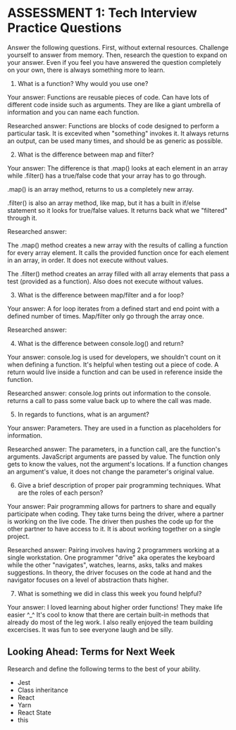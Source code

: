 # ASSESSMENT 1: Tech Interview Practice Questions

Answer the following questions. First, without external resources. Challenge yourself to answer from memory. Then, research the question to expand on your answer. Even if you feel you have answered the question completely on your own, there is always something more to learn.   

1. What is a function? Why would you use one?

  Your answer:
  Functions are reusable pieces of code. Can have lots of different code inside such as arguments. They are like a giant umbrella of information and you can name each function.

  Researched answer:
  Functions are blocks of code designed to perform a particular task. It is excevited when "something" invokes it. It always returns an output, can be used many times, and should be as generic as possible.


2. What is the difference between map and filter?

  Your answer:
  The difference is that .map() looks at each element in an array while .filter() has a true/false code that your array has to go through.

  .map() is an array method, returns to us a completely new array.

  .filter() is also an array method, like map, but it has a built in if/else statement so it looks for true/false values. It returns back what we "filtered" through it. 

  Researched answer:

  The .map() method creates a new array with the results of calling a function for every array element. It calls the provided function once for each element in an array, in order. It does not execute without values. 

  The .filter() method creates an array filled with all array elements that pass a test (provided as a function). Also does not execute without values.


3. What is the difference between map/filter and a for loop?

  Your answer:
  A for loop iterates from a defined start and end point with a defined number of times. Map/filter only go through the array once.


  Researched answer:



4. What is the difference between console.log() and return?

  Your answer:
  console.log is used for developers, we shouldn't count on it when defining a function. It's helpful when testing out a piece of code. A return would live inside a function and can be used in reference inside the function.

  Researched answer:
  console.log prints out information to the console. returns a call to pass some value back up to where the call was made. 


5. In regards to functions, what is an argument?

  Your answer:
  Parameters. They are used in a function as placeholders for information.

  Researched answer:
  The parameters, in a function call, are the function's arguments. JavaScript arguments are passed by value. The function only gets to know the values, not the argument's locations. If a function changes an argument's value, it does not change the parameter's original value.


6. Give a brief description of proper pair programming techniques. What are the roles of each person?

  Your answer:
  Pair programming allows for partners to share and equally participate when coding. They take turns being the driver, where a partner is working on the live code. The driver then pushes the code up for the other partner to have access to it. It is about working together on a single project.

  Researched answer:
  Pairing involves having 2 programmers working at a single workstation. One programmer "drive" aka operates the keyboard while the other "navigates", watches, learns, asks, talks and makes suggestions. In theory, the driver focuses on the code at hand and the navigator focuses on a level of abstraction thats higher. 


7. What is something we did in class this week you found helpful?  

  Your answer: I loved learning about higher order functions! They make life easier ^_^ It's cool to know that there are certain built-in methods that already do most of the leg work. I also really enjoyed the team building excercises. It was fun to see everyone laugh and be silly. 



## Looking Ahead: Terms for Next Week

Research and define the following terms to the best of your ability.

- Jest
- Class inheritance
- React
- Yarn
- React State
- this
